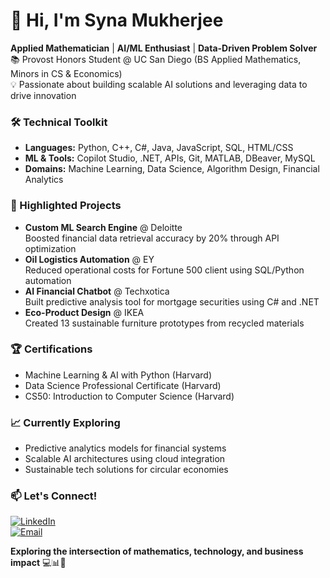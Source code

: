 # 👋 Hi, I'm Syna Mukherjee

**Applied Mathematician** | **AI/ML Enthusiast** | **Data-Driven Problem Solver**  
📚 Provost Honors Student @ UC San Diego (BS Applied Mathematics, Minors in CS & Economics)  
💡 Passionate about building scalable AI solutions and leveraging data to drive innovation

### 🛠️ Technical Toolkit
- **Languages:** Python, C++, C#, Java, JavaScript, SQL, HTML/CSS  
- **ML & Tools:** Copilot Studio, .NET, APIs, Git, MATLAB, DBeaver, MySQL  
- **Domains:** Machine Learning, Data Science, Algorithm Design, Financial Analytics

### 🌟 Highlighted Projects
- **Custom ML Search Engine** @ Deloitte  
  Boosted financial data retrieval accuracy by 20% through API optimization
- **Oil Logistics Automation** @ EY  
  Reduced operational costs for Fortune 500 client using SQL/Python automation
- **AI Financial Chatbot** @ Techxotica  
  Built predictive analysis tool for mortgage securities using C# and .NET
- **Eco-Product Design** @ IKEA  
  Created 13 sustainable furniture prototypes from recycled materials

### 🏆 Certifications
- Machine Learning & AI with Python (Harvard)  
- Data Science Professional Certificate (Harvard)  
- CS50: Introduction to Computer Science (Harvard)

### 📈 Currently Exploring
- Predictive analytics models for financial systems
- Scalable AI architectures using cloud integration
- Sustainable tech solutions for circular economies

### 📫 Let's Connect!
[![LinkedIn](https://img.shields.io/badge/LinkedIn-Syna_Mukherjee-0077B5?style=flat&logo=linkedin)](https://www.linkedin.com/in/syna-mukherjee/)  
[![Email](https://img.shields.io/badge/Email-symukherjee@ucsd.edu-D14836?style=flat&logo=gmail)](mailto:symukherjee@ucsd.edu)

**Exploring the intersection of mathematics, technology, and business impact** 💻📊🔗
